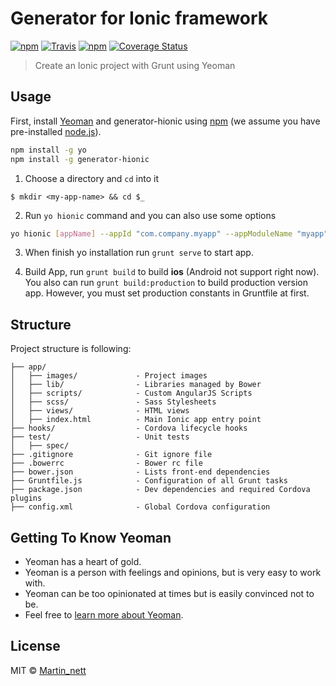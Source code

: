 # Generator for Ionic framework 

[![npm](https://img.shields.io/npm/v/generator-hionic.svg?maxAge=2592000)](https://www.npmjs.com/package/generator-hionic) [![Travis](https://img.shields.io/travis/DotHide/generator-hionic/master.svg?maxAge=2592000)](https://travis-ci.org/DotHide/generator-hionic) [![npm](https://img.shields.io/npm/l/generator-hionic.svg?style=flat-square)](https://www.npmjs.com/package/generator-hionic) [![Coverage Status](https://coveralls.io/repos/github/DotHide/generator-hionic/badge.svg?branch=master)](https://coveralls.io/github/DotHide/generator-hionic?branch=master)

> Create an Ionic project with Grunt using Yeoman

## Usage

First, install [Yeoman](http://yeoman.io) and generator-hionic using [npm](https://www.npmjs.com/) (we assume you have pre-installed [node.js](https://nodejs.org/)).

```bash
npm install -g yo
npm install -g generator-hionic
```

1) Choose a directory and `cd` into it

```
$ mkdir <my-app-name> && cd $_
```

2) Run `yo hionic` command and you can also use some options

```bash
yo hionic [appName] --appId "com.company.myapp" --appModuleName "myapp"
```

3) When finish yo installation run `grunt serve` to start app.

4) Build App, run `grunt build` to build **ios** (Android not support right now).
You also can run `grunt build:production` to build production version app. However, you must set production constants in Gruntfile at first.

## Structure
Project structure is following:

```
├── app/
│   ├── images/             - Project images
│   ├── lib/                - Libraries managed by Bower
│   ├── scripts/            - Custom AngularJS Scripts
│   ├── scss/               - Sass Stylesheets
│   ├── views/              - HTML views
│   ├── index.html          - Main Ionic app entry point
├── hooks/                  - Cordova lifecycle hooks
├── test/                   - Unit tests
│   ├── spec/
├── .gitignore              - Git ignore file
├── .bowerrc                - Bower rc file
├── bower.json              - Lists front-end dependencies
├── Gruntfile.js            - Configuration of all Grunt tasks
├── package.json            - Dev dependencies and required Cordova plugins
├── config.xml              - Global Cordova configuration
```

## Getting To Know Yeoman

 * Yeoman has a heart of gold.
 * Yeoman is a person with feelings and opinions, but is very easy to work with.
 * Yeoman can be too opinionated at times but is easily convinced not to be.
 * Feel free to [learn more about Yeoman](http://yeoman.io/).

## License

MIT © [Martin_nett](https://github.com/DotHide)


[npm-image]: https://badge.fury.io/js/generator-hionic.svg
[npm-url]: https://npmjs.org/package/generator-hionic
[travis-image]: https://travis-ci.org/DotHide/generator-hionic.svg?branch=master
[travis-url]: https://travis-ci.org/DotHide/generator-hionic
[daviddm-image]: https://david-dm.org/DotHide/generator-hionic.svg?theme=shields.io
[daviddm-url]: https://david-dm.org/DotHide/generator-hionic
[coveralls-image]: https://coveralls.io/repos/DotHide/generator-hionic/badge.svg
[coveralls-url]: https://coveralls.io/r/DotHide/generator-hionic
